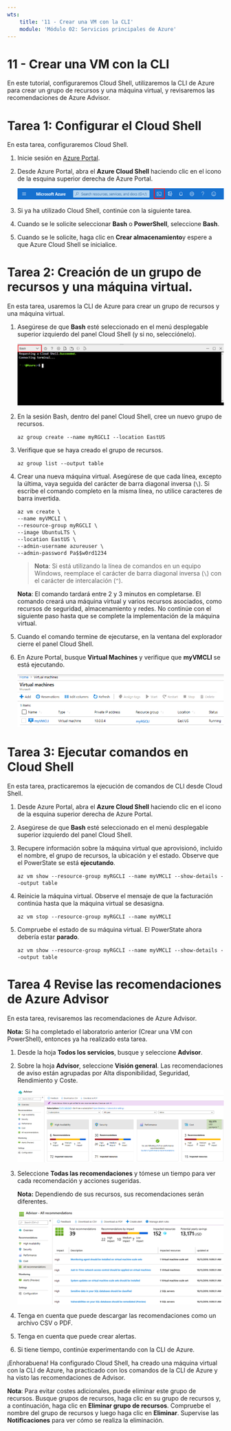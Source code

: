 ```yaml
---
wts:
    title: '11 - Crear una VM con la CLI'
    module: 'Módulo 02: Servicios principales de Azure'
---
```

# 11 - Crear una VM con la CLI

En este tutorial, configuraremos Cloud Shell, utilizaremos la CLI de Azure para crear un grupo de recursos y una máquina virtual, y revisaremos las recomendaciones de Azure Advisor. 

# Tarea 1: Configurar el Cloud Shell

En esta tarea, configuraremos Cloud Shell. 

1. Inicie sesión en [Azure Portal](https://portal.azure.com).

2. Desde Azure Portal, abra el **Azure Cloud Shell** haciendo clic en el icono de la esquina superior derecha de Azure Portal.

    ![Captura de pantalla del icono de Azure Portal Azure Cloud Shell.](../images/1002.png)

3. Si ya ha utilizado Cloud Shell, continúe con la siguiente tarea. 

4. Cuando se le solicite seleccionar **Bash** o **PowerShell**, seleccione **Bash**. 

5. Cuando se le solicite, haga clic en **Crear almacenamiento**y espere a que Azure Cloud Shell se inicialice. 

# Tarea 2: Creación de un grupo de recursos y una máquina virtual.

En esta tarea, usaremos la CLI de Azure para crear un grupo de recursos y una máquina virtual.  

1. Asegúrese de que **Bash** esté seleccionado en el menú desplegable superior izquierdo del panel Cloud Shell (y si no, selecciónelo).

    ![Captura de pantalla de Azure Portal Azure Cloud Shell con el menú desplegable Bash resaltado.](../images/1002a.png)

2. En la sesión Bash, dentro del panel Cloud Shell, cree un nuevo grupo de recursos. 

    ```cli
    az group create --name myRGCLI --location EastUS
    ```

3. Verifique que se haya creado el grupo de recursos.

    ```cli
    az group list --output table
    ```

4. Crear una nueva máquina virtual. Asegúrese de que cada línea, excepto la última, vaya seguida del carácter de barra diagonal inversa (`\`). Si escribe el comando completo en la misma línea, no utilice caracteres de barra invertida. 

    ```cli
    az vm create \
    --name myVMCLI \
    --resource-group myRGCLI \
    --image UbuntuLTS \
    --location EastUS \
    --admin-username azureuser \
    --admin-password Pa$$w0rd1234
    ```

    >**Nota**: Si está utilizando la línea de comandos en un equipo Windows, reemplace el carácter de barra diagonal inversa (`\`) con el carácter de intercalación (`^`).
    
    **Nota**: El comando tardará entre 2 y 3 minutos en completarse. El comando creará una máquina virtual y varios recursos asociados, como recursos de seguridad, almacenamiento y redes. No continúe con el siguiente paso hasta que se complete la implementación de la máquina virtual. 

5. Cuando el comando termine de ejecutarse, en la ventana del explorador cierre el panel Cloud Shell.

6. En Azure Portal, busque **Virtual Machines** y verifique que **myVMCLI** se está ejecutando.

    ![Captura de pantalla de la página de Virtual Machines con myVMPS en estado de ejecución.](../images/1101.png)


# Tarea 3: Ejecutar comandos en Cloud Shell

En esta tarea, practicaremos la ejecución de comandos de CLI desde Cloud Shell. 

1. Desde Azure Portal, abra el **Azure Cloud Shell** haciendo clic en el icono de la esquina superior derecha de Azure Portal.

2. Asegúrese de que **Bash** esté seleccionado en el menú desplegable superior izquierdo del panel Cloud Shell.

3. Recupere información sobre la máquina virtual que aprovisionó, incluido el nombre, el grupo de recursos, la ubicación y el estado. Observe que el PowerState se está **ejecutando**.

    ```cli
    az vm show --resource-group myRGCLI --name myVMCLI --show-details --output table 
    ```

4. Reinicie la máquina virtual. Observe el mensaje de que la facturación continúa hasta que la máquina virtual se desasigna. 

    ```cli
    az vm stop --resource-group myRGCLI --name myVMCLI
    ```

5. Compruebe el estado de su máquina virtual. El PowerState ahora debería estar **parado**.

    ```cli
    az vm show --resource-group myRGCLI --name myVMCLI --show-details --output table 
    ```

# Tarea 4 Revise las recomendaciones de Azure Advisor

En esta tarea, revisaremos las recomendaciones de Azure Advisor.

   **Nota:** Si ha completado el laboratorio anterior (Crear una VM con PowerShell), entonces ya ha realizado esta tarea. 

1. Desde la hoja **Todos los servicios**, busque y seleccione **Advisor**. 

2. Sobre la hoja **Advisor**, seleccione **Visión general**. Las recomendaciones de aviso están agrupadas por Alta disponibilidad, Seguridad, Rendimiento y Coste. 

    ![Captura de pantalla de la página Visión general de Advisor. ](../images/1103.png)

3. Seleccione **Todas las recomendaciones** y tómese un tiempo para ver cada recomendación y acciones sugeridas. 

    **Nota:** Dependiendo de sus recursos, sus recomendaciones serán diferentes. 

    ![Captura de pantalla de la página Todas las recomendaciones de Advisor. ](../images/1104.png)

4. Tenga en cuenta que puede descargar las recomendaciones como un archivo CSV o PDF. 

5. Tenga en cuenta que puede crear alertas. 

6. Si tiene tiempo, continúe experimentando con la CLI de Azure. 

¡Enhorabuena! Ha configurado Cloud Shell, ha creado una máquina virtual con la CLI de Azure, ha practicado con los comandos de la CLI de Azure y ha visto las recomendaciones de Advisor.

**Nota**: Para evitar costes adicionales, puede eliminar este grupo de recursos. Busque grupos de recursos, haga clic en su grupo de recursos y, a continuación, haga clic en **Eliminar grupo de recursos**. Compruebe el nombre del grupo de recursos y luego haga clic en **Eliminar**. Supervise las **Notificaciones** para ver cómo se realiza la eliminación.

